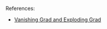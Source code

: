 References:
- [Vanishing Grad and Exploding Grad](https://www.analyticsvidhya.com/blog/2021/06/the-challenge-of-vanishing-exploding-gradients-in-deep-neural-networks/)


